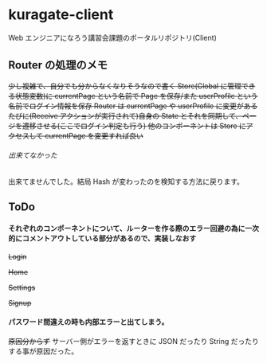 # kuragate-client

Web エンジニアになろう講習会課題のポータルリポジトリ(Client)

## Router の処理のメモ

~~少し複雑で、自分でも分からなくなりそうなので書く
Store(Global に管理できる状態変数)に currentPage という名前で Page を保存/また userProfile という名前でログイン情報を保存
Router は currentPage や userProfile に変更があるたびに(Receive アクションが実行されて)自身の State とそれを同期して、ページを遷移させる(ここでログイン判定も行う)
他のコンポーネントは Store にアクセスして currentPage を変更すれば良い~~

###### 出来てなかった

出来てませんでした。結局 Hash が変わったのを検知する方法に戻ります。

## ToDo

#### それぞれのコンポーネントについて、ルーターを作る際のエラー回避の為に一次的にコメントアウトしている部分があるので、実装しなおす

~~Login~~

~~Home~~

~~Settings~~

~~Signup~~

#### パスワード間違えの時も内部エラーと出てしまう。

~~原因分からず~~
サーバー側がエラーを返すときに JSON だったり String だったりする事が原因だった。
